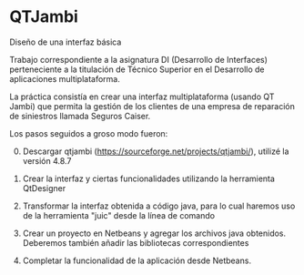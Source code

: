 # QTJambi

Diseño de una interfaz básica

Trabajo correspondiente a la asignatura DI (Desarrollo de Interfaces) perteneciente a la titulación de Técnico Superior en el Desarrollo de aplicaciones multiplataforma.

La práctica consistía en crear una interfaz multiplataforma (usando QT Jambi) que permita la gestión de los clientes de una empresa de reparación de siniestros llamada Seguros Caiser.

Los pasos seguidos a groso modo fueron:

0. Descargar qtjambi (https://sourceforge.net/projects/qtjambi/), utilizé la versión 4.8.7

1. Crear la interfaz y ciertas funcionalidades utilizando la herramienta QtDesigner

2. Transformar la interfaz obtenida a código java, para lo cual haremos uso de la herramienta "juic" desde la línea de comando

3. Crear un proyecto en Netbeans y agregar los archivos java obtenidos. Deberemos también añadir las bibliotecas correspondientes

4. Completar la funcionalidad de la aplicación desde Netbeans.
